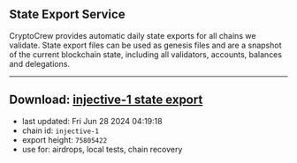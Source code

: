 ## State Export Service
CryptoCrew provides automatic daily state exports for all chains we validate. State export files can be used as genesis files and are a snapshot of the current blockchain state, including all validators, accounts, balances and delegations.

---
**Download: [injective-1 state export](https://dl-eu2.ccvalidators.com/SERVICE/injective/injective-1_export_75805422.json)**
---

- last updated: Fri Jun 28 2024 04:19:18
- chain id: `injective-1`
- export height: `75805422`
- use for: airdrops, local tests, chain recovery

